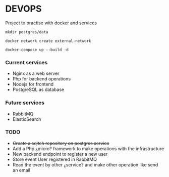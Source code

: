 # DEVOPS

Project to practise with docker and services

    mkdir postgres/data
    
    docker network create external-network
    
    docker-compose up --build -d

### Current services
* Nginx as a web server
* Php for backend operations
* Nodejs for frontend
* PostgreSQL as database


### Future services
* RabbitMQ
* ElasticSearch

### TODO
*  ~~Create a sqitch repository on postgres service~~
* Add a Php ¿micro? framework to make operations with the infrastructure
* New backend endpoint to register a new user
* Store event User registered in RabbitMQ 
* Read the event by other ¿service? and make other operation like send an email
 

